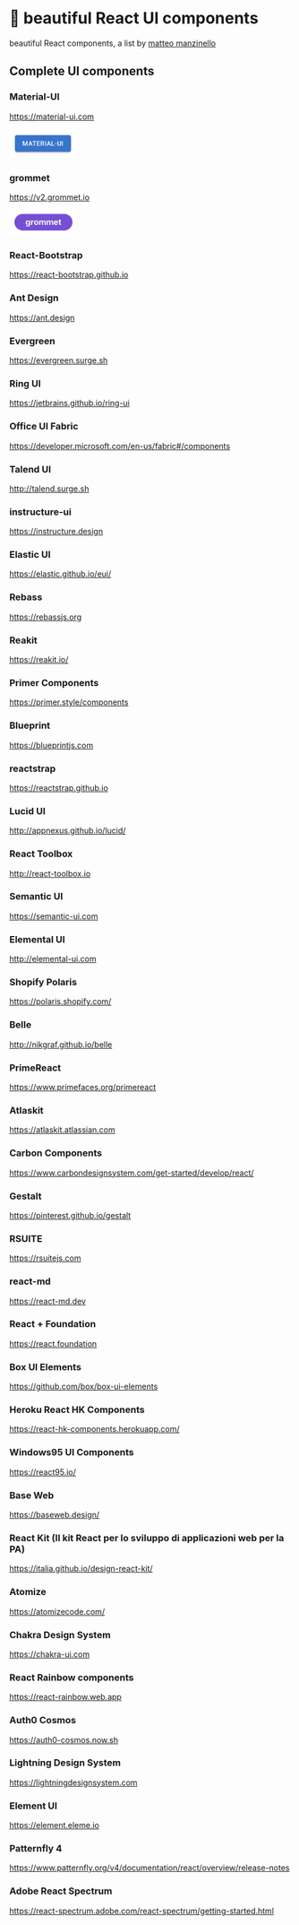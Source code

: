 # 🌈 beautiful React UI components

beautiful React components, a list by [matteo manzinello](https://matteomanzinello.com)

## Complete UI components

### Material-UI

<https://material-ui.com>

<img
width="120"
src="./buttons/material-ui.png"
alt="Material-UI"/>

### grommet

<https://v2.grommet.io>

<img
width="120"
src="./buttons/grommet.png"
alt="grommet"/>

### React-Bootstrap

<https://react-bootstrap.github.io>

### Ant Design

<https://ant.design>

### Evergreen

<https://evergreen.surge.sh>

### Ring UI

<https://jetbrains.github.io/ring-ui>

### Office UI Fabric

<https://developer.microsoft.com/en-us/fabric#/components>

### Talend UI

<http://talend.surge.sh>

### instructure-ui

<https://instructure.design>

### Elastic UI

<https://elastic.github.io/eui/>

### Rebass

<https://rebassjs.org>

### Reakit

<https://reakit.io/>

### Primer Components

<https://primer.style/components>

### Blueprint

<https://blueprintjs.com>

### reactstrap

<https://reactstrap.github.io>

### Lucid UI

<http://appnexus.github.io/lucid/>

### React Toolbox

<http://react-toolbox.io>

### Semantic UI

<https://semantic-ui.com>

### Elemental UI

<http://elemental-ui.com>

### Shopify Polaris

<https://polaris.shopify.com/>

### Belle

<http://nikgraf.github.io/belle>

### PrimeReact

<https://www.primefaces.org/primereact>

### Atlaskit

<https://atlaskit.atlassian.com>

### Carbon Components

<https://www.carbondesignsystem.com/get-started/develop/react/>

### Gestalt

<https://pinterest.github.io/gestalt>

### RSUITE

<https://rsuitejs.com>

### react-md

<https://react-md.dev>

### React + Foundation

<https://react.foundation>

### Box UI Elements

<https://github.com/box/box-ui-elements>

### Heroku React HK Components

<https://react-hk-components.herokuapp.com/>

### Windows95 UI Components

<https://react95.io/>

### Base Web

<https://baseweb.design/>

### React Kit (Il kit React per lo sviluppo di applicazioni web per la PA)

<https://italia.github.io/design-react-kit/>

### Atomize

<https://atomizecode.com/>

### Chakra Design System

<https://chakra-ui.com>

### React Rainbow components

<https://react-rainbow.web.app>

### Auth0 Cosmos

<https://auth0-cosmos.now.sh>

### Lightning Design System

<https://lightningdesignsystem.com>

### Element UI

<https://element.eleme.io>

### Patternfly 4

<https://www.patternfly.org/v4/documentation/react/overview/release-notes>

### Adobe React Spectrum

<https://react-spectrum.adobe.com/react-spectrum/getting-started.html>
